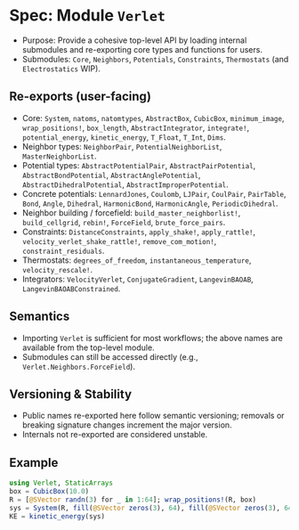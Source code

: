 # Spec: Module `Verlet`

- Purpose: Provide a cohesive top-level API by loading internal submodules and re-exporting core types and functions for users.
- Submodules: `Core`, `Neighbors`, `Potentials`, `Constraints`, `Thermostats` (and `Electrostatics` WIP).

## Re-exports (user-facing)

- Core: `System`, `natoms`, `natomtypes`, `AbstractBox`, `CubicBox`, `minimum_image`, `wrap_positions!`, `box_length`, `AbstractIntegrator`, `integrate!`, `potential_energy`, `kinetic_energy`, `T_Float`, `T_Int`, `Dims`.
- Neighbor types: `NeighborPair`, `PotentialNeighborList`, `MasterNeighborList`.
- Potential types: `AbstractPotentialPair`, `AbstractPairPotential`, `AbstractBondPotential`, `AbstractAnglePotential`, `AbstractDihedralPotential`, `AbstractImproperPotential`.
- Concrete potentials: `LennardJones`, `Coulomb`, `LJPair`, `CoulPair`, `PairTable`, `Bond`, `Angle`, `Dihedral`, `HarmonicBond`, `HarmonicAngle`, `PeriodicDihedral`.
- Neighbor building / forcefield: `build_master_neighborlist!`, `build_cellgrid`, `rebin!`, `ForceField`, `brute_force_pairs`.
- Constraints: `DistanceConstraints`, `apply_shake!`, `apply_rattle!`, `velocity_verlet_shake_rattle!`, `remove_com_motion!`, `constraint_residuals`.
- Thermostats: `degrees_of_freedom`, `instantaneous_temperature`, `velocity_rescale!`.
- Integrators: `VelocityVerlet`, `ConjugateGradient`, `LangevinBAOAB`, `LangevinBAOABConstrained`.

## Semantics

- Importing `Verlet` is sufficient for most workflows; the above names are available from the top-level module.
- Submodules can still be accessed directly (e.g., `Verlet.Neighbors.ForceField`).

## Versioning & Stability

- Public names re-exported here follow semantic versioning; removals or breaking signature changes increment the major version.
- Internals not re-exported are considered unstable.

## Example

```julia
using Verlet, StaticArrays
box = CubicBox(10.0)
R = [@SVector randn(3) for _ in 1:64]; wrap_positions!(R, box)
sys = System(R, fill(@SVector zeros(3), 64), fill(@SVector zeros(3), 64), ones(64), box, ones(Int,64), Dict(1=>:A))
KE = kinetic_energy(sys)
```
